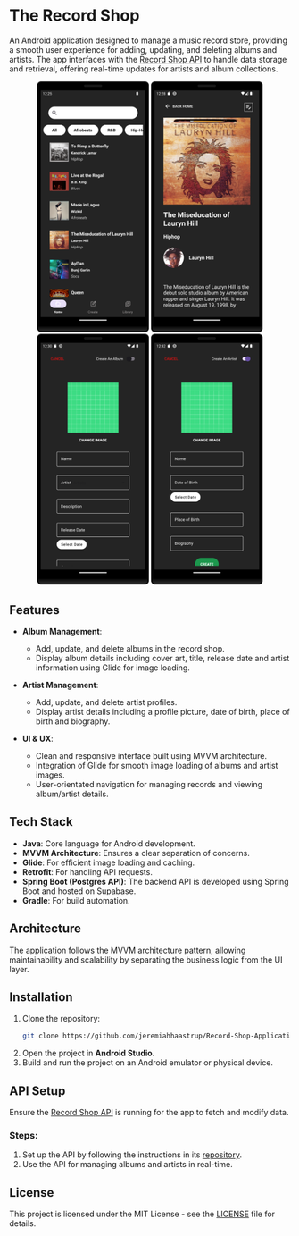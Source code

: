 
# The Record Shop

An Android application designed to manage a music record store, providing a smooth user experience for adding, updating, and deleting albums and artists. The app interfaces with the [Record Shop API](https://github.com/jeremiahhaastrup/Record_Shop_API) to handle data storage and retrieval, offering real-time updates for artists and album collections.

<p align="center">
  <img src =app/src/main/res/drawable/home_screen.png width="200" />
  <img src =app/src/main/res/drawable/album.png width="200" /> 
  <img src =app/src/main/res/drawable/createalbum.png width="200" />
  <img src =app/src/main/res/drawable/createartist.png width="200" />
</p>

## Features
- **Album Management**:
  - Add, update, and delete albums in the record shop.
  - Display album details including cover art, title, release date and artist information using Glide for image loading.
  
- **Artist Management**:
  - Add, update, and delete artist profiles.
  - Display artist details including a profile picture, date of birth, place of birth and biography.

- **UI & UX**:
  - Clean and responsive interface built using MVVM architecture.
  - Integration of Glide for smooth image loading of albums and artist images.
  - User-orientated navigation for managing records and viewing album/artist details.

## Tech Stack
- **Java**: Core language for Android development.
- **MVVM Architecture**: Ensures a clear separation of concerns.
- **Glide**: For efficient image loading and caching.
- **Retrofit**: For handling API requests.
- **Spring Boot (Postgres API)**: The backend API is developed using Spring Boot and hosted on Supabase.
- **Gradle**: For build automation.

## Architecture
The application follows the MVVM architecture pattern, allowing maintainability and scalability by separating the business logic from the UI layer.

## Installation
1. Clone the repository:
   ```bash
   git clone https://github.com/jeremiahhaastrup/Record-Shop-Application.git
   ```
2. Open the project in **Android Studio**.
3. Build and run the project on an Android emulator or physical device.

## API Setup
Ensure the [Record Shop API](https://github.com/jeremiahhaastrup/Record_Shop_API) is running for the app to fetch and modify data.

### Steps:
1. Set up the API by following the instructions in its [repository](https://github.com/jeremiahhaastrup/Record_Shop_API).
2. Use the API for managing albums and artists in real-time.

## License
This project is licensed under the MIT License - see the [LICENSE](LICENSE) file for details.
